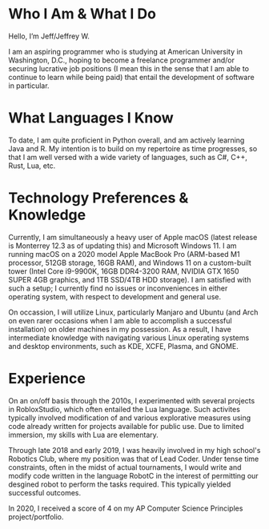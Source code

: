 # Who I Am & What I Do

Hello, I’m Jeff/Jeffrey W.

I am an aspiring programmer who is studying at American University in Washington, D.C., hoping to become a freelance programmer and/or securing lucrative job positions (I mean this in the sense that I am able to continue to learn while being paid) that entail the development of software in particular.

# What Languages I Know

To date, I am quite proficient in Python overall, and am actively learning Java and R. My intention is to build on my repertoire as time progresses, so that I am well versed with a wide variety of languages, such as C#, C++, Rust, Lua, etc.

# Technology Preferences & Knowledge

Currently, I am simultaneously a heavy user of Apple macOS (latest release is Monterrey 12.3 as of updating this) and Microsoft Windows 11. I am running macOS on a 2020 model Apple MacBook Pro (ARM-based M1 processor, 512GB storage, 16GB RAM), and Windows 11 on a custom-built tower (Intel Core i9-9900K, 16GB DDR4-3200 RAM, NVIDIA GTX 1650 SUPER 4GB graphics, and 1TB SSD/4TB HDD storage). I am satisfied with such a setup; I currently find no issues or inconveniences in either operating system, with respect to development and general use. 

On occassion, I will utilize Linux, particularly Manjaro and Ubuntu (and Arch on even rarer occasions when I am able to accomplish a successful installation) on older machines in my possession. As a result, I have intermediate knowledge with navigating various Linux operating systems and desktop environments, such as KDE, XCFE, Plasma, and GNOME.

# Experience

On an on/off basis through the 2010s, I experimented with several projects in RobloxStudio, which often entailed the Lua language. Such activites typically involved modification of and various explorative measures using code already written for projects available for public use. Due to limited immersion, my skills with Lua are elementary.

Through late 2018 and early 2019, I was heavily involved in my high school's Robotics Club, where my position was that of Lead Coder. Under tense time constraints, often in the midst of actual tournaments, I would write and modify code written in the language RobotC in the interest of permitting our desgined robot to perform the tasks required. This typically yielded successful outcomes.

In 2020, I received a score of 4 on my AP Computer Science Principles project/portfolio.

<!---
wjeff1648/wjeff1648 is a ✨ special ✨ repository because its `README.md` (this file) appears on your GitHub profile.
You can click the Preview link to take a look at your changes.
--->

